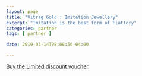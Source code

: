 ```yaml
---
layout: page
title: "Vitrag Gold : Imitation Jewellery"
excerpt: "Imitation is the best form of Flattery"
categories: partner
tags: [ partner ]

date: 2019-03-14T08:08:50-04:00

---
```



[Buy the Limited discount voucher](https://ti.to/the-hd-tour/hd-limited-edition-march) 
